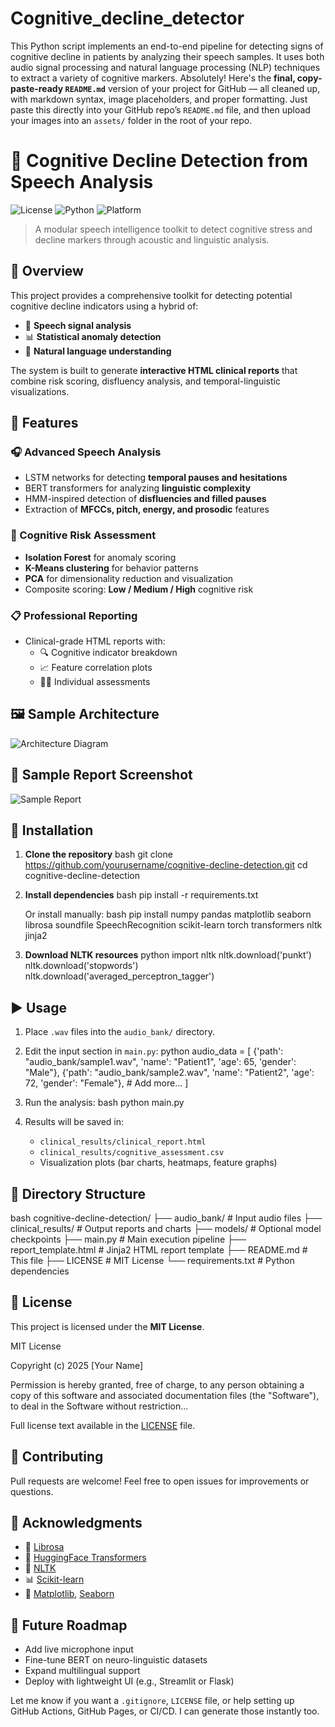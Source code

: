 # Cognitive_decline_detector
This Python script implements an end-to-end pipeline for detecting signs of cognitive decline in patients by analyzing their speech samples. It uses both audio signal processing and natural language processing (NLP) techniques to extract a variety of cognitive markers.
Absolutely! Here's the **final, copy-paste-ready `README.md`** version of your project for GitHub — all cleaned up, with markdown syntax, image placeholders, and proper formatting. Just paste this directly into your GitHub repo’s `README.md` file, and then upload your images into an `assets/` folder in the root of your repo.

# 🧠 Cognitive Decline Detection from Speech Analysis

![License](https://img.shields.io/badge/License-MIT-green.svg)
![Python](https://img.shields.io/badge/Python-3.8%2B-blue.svg)
![Platform](https://img.shields.io/badge/Platform-Multiplatform-lightgrey.svg)

> A modular speech intelligence toolkit to detect cognitive stress and decline markers through acoustic and linguistic analysis.

## 🧪 Overview

This project provides a comprehensive toolkit for detecting potential cognitive decline indicators using a hybrid of:

- 🎤 **Speech signal analysis**
- 📊 **Statistical anomaly detection**
- 🧠 **Natural language understanding**

The system is built to generate **interactive HTML clinical reports** that combine risk scoring, disfluency analysis, and temporal-linguistic visualizations.

## 🧰 Features

### 🎧 Advanced Speech Analysis
- LSTM networks for detecting **temporal pauses and hesitations**
- BERT transformers for analyzing **linguistic complexity**
- HMM-inspired detection of **disfluencies and filled pauses**
- Extraction of **MFCCs, pitch, energy, and prosodic** features

### 🧠 Cognitive Risk Assessment
- **Isolation Forest** for anomaly scoring
- **K-Means clustering** for behavior patterns
- **PCA** for dimensionality reduction and visualization
- Composite scoring: **Low / Medium / High** cognitive risk

### 📋 Professional Reporting
- Clinical-grade HTML reports with:
  - 🔍 Cognitive indicator breakdown
  - 📈 Feature correlation plots
  - 🧑‍⚕️ Individual assessments


## 🖼 Sample Architecture


![Architecture Diagram](assets/architecture_diagram.png)


## 📸 Sample Report Screenshot



![Sample Report](assets/sample_report_screenshot.png)


## 💾 Installation

1. **Clone the repository**
   bash
   git clone https://github.com/yourusername/cognitive-decline-detection.git
   cd cognitive-decline-detection
   

2. **Install dependencies**
   bash
   pip install -r requirements.txt
   

   Or install manually:
   bash
   pip install numpy pandas matplotlib seaborn librosa soundfile SpeechRecognition scikit-learn torch transformers nltk jinja2
   

3. **Download NLTK resources**
   python
   import nltk
   nltk.download('punkt')
   nltk.download('stopwords')
   nltk.download('averaged_perceptron_tagger')
   

## ▶️ Usage

1. Place `.wav` files into the `audio_bank/` directory.

2. Edit the input section in `main.py`:
   python
   audio_data = [
       {'path': "audio_bank/sample1.wav", 'name': "Patient1", 'age': 65, 'gender': "Male"},
       {'path': "audio_bank/sample2.wav", 'name': "Patient2", 'age': 72, 'gender': "Female"},
       # Add more...
   ]


3. Run the analysis:
   bash
   python main.py

4. Results will be saved in:
   - `clinical_results/clinical_report.html`
   - `clinical_results/cognitive_assessment.csv`
   - Visualization plots (bar charts, heatmaps, feature graphs)


## 📂 Directory Structure

bash
cognitive-decline-detection/
├── audio_bank/                # Input audio files
├── clinical_results/          # Output reports and charts
├── models/                    # Optional model checkpoints
├── main.py                    # Main execution pipeline
├── report_template.html       # Jinja2 HTML report template
├── README.md                  # This file
├── LICENSE                    # MIT License
└── requirements.txt           # Python dependencies


## 📑 License

This project is licensed under the **MIT License**.

MIT License

Copyright (c) 2025 [Your Name]

Permission is hereby granted, free of charge, to any person obtaining a copy
of this software and associated documentation files (the "Software"), to deal
in the Software without restriction...


Full license text available in the [LICENSE](LICENSE) file.


## 🤝 Contributing

Pull requests are welcome! Feel free to open issues for improvements or questions.


## 🙌 Acknowledgments

- 🎵 [Librosa](https://librosa.org)
- 🤗 [HuggingFace Transformers](https://huggingface.co)
- 📘 [NLTK](https://www.nltk.org)
- 📊 [Scikit-learn](https://scikit-learn.org)
- 🎨 [Matplotlib](https://matplotlib.org), [Seaborn](https://seaborn.pydata.org)


## 🚀 Future Roadmap

- Add live microphone input
- Fine-tune BERT on neuro-linguistic datasets
- Expand multilingual support
- Deploy with lightweight UI (e.g., Streamlit or Flask)


Let me know if you want a `.gitignore`, `LICENSE` file, or help setting up GitHub Actions, GitHub Pages, or CI/CD. I can generate those instantly too.
